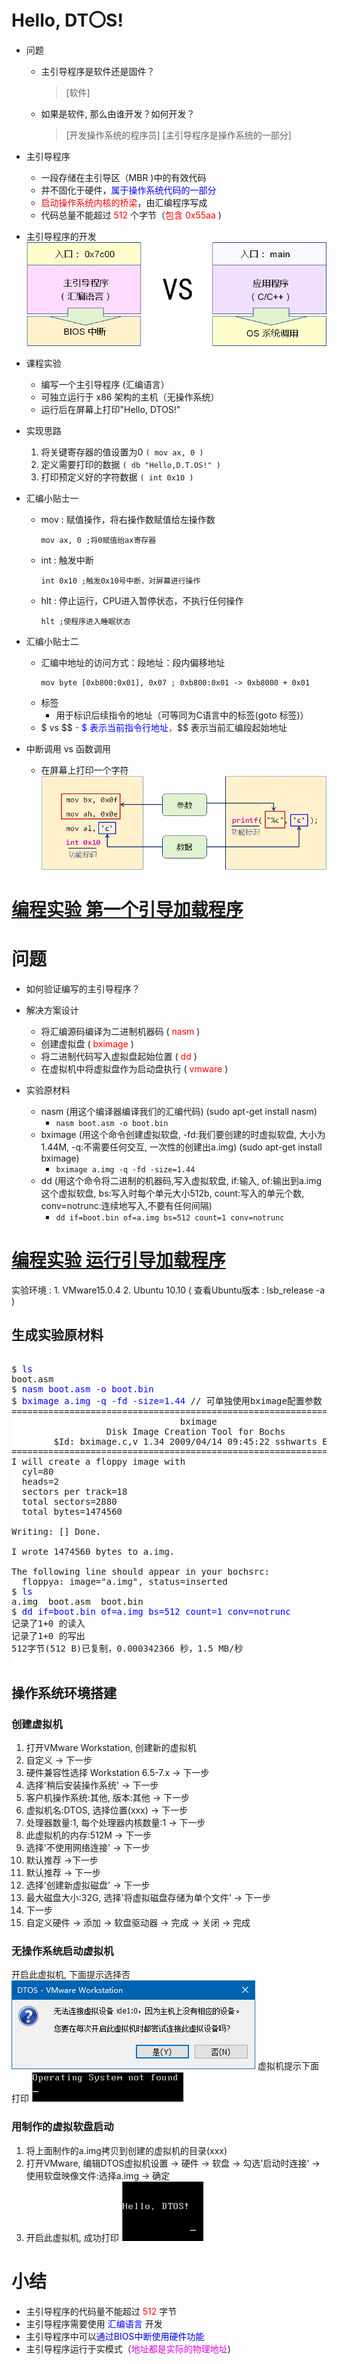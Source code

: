 # Hello, DT〇S!
- 问题
    - 主引导程序是软件还是固件？
        > [软件]
    - 如果是软件, 那么由谁开发？如何开发？
        > [开发操作系统的程序员] [主引导程序是操作系统的一部分]

- 主引导程序
    - 一段存储在主引导区（MBR )中的有效代码
    - 并不固化于硬件，<font color=blue>属于操作系统代码的一部分</font>
    - <font color=red>启动操作系统内核的桥梁</font>，由汇编程序写成
    - 代码总量不能超过 <font color=red>512</font> 个字节（<font color=red>包含 0x55aa</font> )

- 主引导程序的开发
    ![](_v_images_002/1.png)

- 课程实验
    - 编写一个主引导程序 (汇编语言）
    - 可独立运行于 x86 架构的主机（无操作系统）
    - 运行后在屏幕上打印"Hello, DTOS!"

- 实现思路
    1. 将关键寄存器的值设置为0 `( mov ax, 0 )`
    2. 定义需要打印的数据 `( db "Hello,D.T.OS!" )`
    3. 打印预定义好的字符数据 `( int 0x10 )`

- 汇编小贴士一
    - mov : 赋值操作，将右操作数赋值给左操作数
        ```x86asm
        mov ax, 0 ;将0赋值绐ax寄存器
        ```
    - int : 触发中断
        ```x86asm
        int 0x10 ;触发0x10号中断，对屏幕进行操作
        ```
    - hlt : 停止运行，CPU进入暂停状态，不执行任何操作
        ```x86asm
        hlt ;使程序进入睡眠状态
        ```

- 汇编小贴士二
    - 汇编中地址的访问方式：段地址：段内偏移地址
        ```x86asm
        mov byte [0xb800:0x01], 0x07 ; 0xb800:0x01 -> 0xb8000 + 0x01
        ```
    - 标签
        - 用于标识后续指令的地址（可等同为C语言中的标签(goto 标签)）
    -  $ vs $$
<font color=red>        - <font color=blue>$ 表示当前指令行地址</font>，</font>$$ 表示当前汇编段起始地址

- 中断调用 vs 函数调用
    - 在屏幕上打印一个字符
    ![](_v_images_002/2.png)

# [<u>编程实验 第一个引导加载程序</u>](code/002_Hello_DTOS)

# 问题
- 如何验证编写的主引导程序？

- 解决方案设计
    - 将汇编源码编译为二进制机器码 ( <font color=red>nasm</font> )
    - 创建虚拟盘 ( <font color=red>bximage</font> )
    - 将二进制代码写入虚拟盘起始位置 ( <font color=red>dd</font> )
    - 在虚拟机中将虚拟盘作为启动盘执行 ( <font color=red>vmware</font> )

- 实验原材料
    - nasm (用这个编译器编译我们的汇编代码) (sudo apt-get install nasm)
        - `nasm boot.asm -o boot.bin`
    - bximage (用这个命令创建虚拟软盘, -fd:我们要创建的时虚拟软盘, 大小为1.44M, -q:不需要任何交互, 一次性的创建出a.img) (sudo apt-get install bximage)
        - `bximage a.img -q -fd -size=1.44`
    - dd (用这个命令将二进制的机器码,写入虚拟软盘, if:输入, of:输出到a.img这个虚拟软盘, bs:写入时每个单元大小512b, count:写入的单元个数, conv=notrunc:连续地写入,不要有任何间隔)
        - `dd if=boot.bin of=a.img bs=512 count=1 conv=notrunc`

# [<u>编程实验 运行引导加载程序</u>](code/002_Hello_DTOS)
实验环境 :
    1. VMware15.0.4
    2. Ubuntu 10.10 ( 查看Ubuntu版本 : lsb_release -a )
## 生成实验原材料
<pre style=" background-color:#fff">

$ <font color=blue>ls</font>
boot.asm
$ <font color=blue>nasm boot.asm -o boot.bin</font>
$ <font color=blue>bximage a.img -q -fd -size=1.44</font> // 可单独使用bximage配置参数
========================================================================
                                bximage
                  Disk Image Creation Tool for Bochs
        $Id: bximage.c,v 1.34 2009/04/14 09:45:22 sshwarts Exp $
========================================================================
I will create a floppy image with
  cyl=80
  heads=2
  sectors per track=18
  total sectors=2880
  total bytes=1474560

Writing: [] Done.

I wrote 1474560 bytes to a.img.

The following line should appear in your bochsrc:
  floppya: image="a.img", status=inserted
$ <font color=blue>ls</font>
a.img  boot.asm  boot.bin
$ <font color=blue>dd if=boot.bin of=a.img bs=512 count=1 conv=notrunc</font>
记录了1+0 的读入
记录了1+0 的写出
512字节(512 B)已复制，0.000342366 秒，1.5 MB/秒

</pre>

## 操作系统环境搭建
### 创建虚拟机
1. 打开VMware Workstation, 创建新的虚拟机
2. 自定义 -> 下一步
3. 硬件兼容性选择 Workstation 6.5-7.x -> 下一步
4. 选择'稍后安装操作系统' -> 下一步
5. 客户机操作系统:其他, 版本:其他 -> 下一步
6. 虚拟机名:DTOS, 选择位置(xxx) -> 下一步
7. 处理器数量:1, 每个处理器内核数量:1 -> 下一步
8. 此虚拟机的内存:512M -> 下一步
9. 选择'不使用网络连接' -> 下一步
10. 默认推荐 ->下一步
11. 默认推荐 -> 下一步
12. 选择'创建新虚拟磁盘' -> 下一步
13. 最大磁盘大小:32G, 选择'将虚拟磁盘存储为单个文件' -> 下一步
14. 下一步
15. 自定义硬件 -> 添加 -> 软盘驱动器 -> 完成 -> 关闭 -> 完成
### 无操作系统启动虚拟机
开启此虚拟机, 下面提示选择否
![](_v_images_002/e1.png)
虚拟机提示下面打印
![](_v_images_002/e2.png)
### 用制作的虚拟软盘启动
1. 将上面制作的a.img拷贝到创建的虚拟机的目录(xxx)
2. 打开VMware, 编辑DTOS虚拟机设置 -> 硬件 -> 软盘 -> 勾选'启动时连接' -> 使用软盘映像文件:选择a.img -> 确定
3. 开启此虚拟机, 成功打印
![](_v_images_002/e3.png)

# 小结
- 主引导程序的代码量不能超过 <font color=red>512</font> 字节
- 主引导程序需要使用 <font color=blue>汇编语言</font> 开发
- 主引导程序中可以<font color=#00d>通过BIOS中断使用硬件功能</font>
- 主引导程序运行于实模式（<font color=#d0d>地址都是实际的物理地址</font>)
